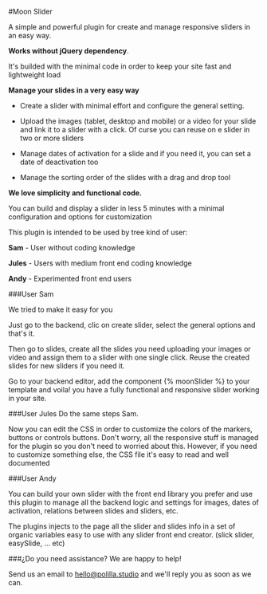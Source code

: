 #Moon Slider

A simple and powerful plugin for create and manage responsive sliders in an easy way.

**Works without jQuery dependency**.

It's builded with the minimal code in order to keep your site fast and lightweight load

**Manage your slides in a very easy way**

- Create a slider with minimal effort and configure the general setting.

- Upload the images (tablet, desktop and mobile) or a video for your slide and link it to a slider with a click. Of curse you can reuse on e slider in two or more sliders

- Manage dates of activation for a slide and if you need it, you can set a date of deactivation too

- Manage the sorting order of the slides with a drag and drop tool

**We love simplicity and functional code.**

You can build and display a slider in less 5 minutes with a minimal configuration and options for customization

This plugin is intended to be used by tree kind of user:

**Sam** - User without coding knowledge

**Jules** - Users with medium front end coding knowledge

**Andy** - Experimented front end users


###User Sam

We tried to make it easy for you

Just go to the backend, clic on create slider, select the general options and that's it.

Then go to slides, create all the slides you need uploading your images or video and assign them to a slider with one single click. Reuse the created slides for new sliders if you need it.

Go to your backend editor, add the component {% moonSlider %} to your template and voila! you have a fully functional and responsive slider working in your site.

###User Jules
Do the same steps Sam.

Now you can edit the CSS in order to customize the colors of the markers, buttons or controls buttons. Don't worry, all the responsive stuff is managed for the plugin so you don't need to worried about this. However, if you need to customize something else, the CSS file it's easy to read and well documented

###User Andy

You can build your own slider with the front end library you prefer and use this plugin to manage all the backend logic and settings for images, dates of activation, relations between slides and sliders, etc.

The plugins injects to the page all the slider and slides info in a set of organic variables easy to use with any slider front end creator. (slick slider, easySlide, ... etc)

###¿Do you need assistance?
We are happy to help!

Send us an email to [hello@polilla.studio](mailto:hello@polilla.studio) and we'll reply you as soon as we can.
